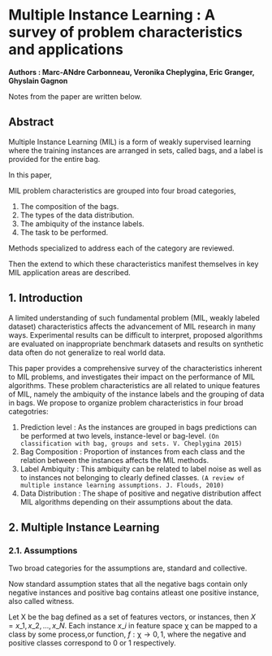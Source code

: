 # Multiple Instance Learning : A survey of problem characteristics and applications

<b>Authors : Marc-ANdre Carbonneau, Veronika Cheplygina, Eric Granger, Ghyslain Gagnon</b>

Notes from the paper are written below.

## Abstract

Multiple Instance Learning (MIL) is a form of weakly supervised learning where the training instances are arranged in sets, called bags, and a label is provided for the entire bag.

In this paper,

MIL problem characteristics are grouped into four broad categories,

1. The composition of the bags.
2. The types of the data distribution.
3. The ambiquity of the instance labels.
4. The task to be performed.

Methods specialized to address each of the category are reviewed.

Then the extend to which these characteristics manifest themselves in key MIL application areas are described.

## 1. Introduction

A limited understanding of such fundamental problem (MIL, weakly labeled dataset) characteristics affects the advancement of MIL research in many ways. Experimental results can be difficult to interpret, proposed algorithms are evaluated on inappropriate benchmark datasets and results on synthetic data often do not generalize to real world data.

This paper provides a comprehensive survey of the characteristics inherent to MIL problems, and investigates their impact on the performance of MIL algorithms. These problem characteristics are all related to unique features of MIL, namely the ambiquity of the instance labels and the grouping of data in bags. We propose to organize problem characteristics in four broad categotries:

1. Prediction level : As the instances are grouped in bags predictions can be performed at two levels, instance-level or bag-level. `(On classification with bag, groups and sets. V. Cheplygina 2015)`
2. Bag Composition : Proportion of instances from each class and the relation between the instances affects the MIL methods.
3. Label Ambiquity : This ambiquity can be related to label noise as well as to instances not belonging to clearly defined classes. `(A review of multiple instance learning assumptions. J. Flouds, 2010)`
4. Data Distribution : The shape of positive and negative distribution affect MIL algorithms depending on their assumptions about the data.

## 2. Multiple Instance Learning

### 2.1. Assumptions

Two broad categories for the assumptions are, standard and collective.

Now standard assumption states that all the negative bags contain only negative instances and positive bag contains atleast one positive instance, also called witness.

Let X be the bag defined as a set of features vectors, or instances, then $`X = {x\_1, x\_2, ... , x\_N}`$. Each instance $`x\_i`$ in feature space $`\upchi`$ can be mapped to a class by some process,or function, $`f : \upchi \rightarrow {0,1}`$, where the negative and positive classes correspond to 0 or 1 respectively.
